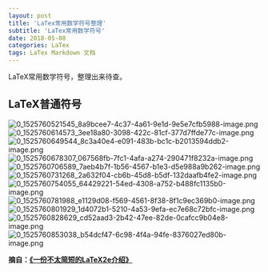 ```yaml
---
layout: post
title: 'LaTex常用数学符号整理'
subtitle: 'LaTex常用数学符号'
date: 2018-05-08
categories: LaTex
tags: LaTex Markdown 文档 
---
```


LaTeX常用数学符号，整理出来待查。

## **LaTeX普通符号**
![0_1525760521545_8a9bcee7-4c37-4a61-9e1d-9e5e7cfb5988-image.png](https://raw.githubusercontent.com/hunto/hunto.github.io/master/assets/img/LaTeX/1525760522192-8a9bcee7-4c37-4a61-9e1d-9e5e7cfb5988-image.png) 
![0_1525760614573_3ee18a80-3098-422c-81cf-377d7ffde77c-image.png](https://raw.githubusercontent.com/hunto/hunto.github.io/master/assets/img/LaTeX/1525760617392-3ee18a80-3098-422c-81cf-377d7ffde77c-image.png) 
![0_1525760649544_8c3a40e4-e091-483b-bc1c-b2013594ddb2-image.png](https://raw.githubusercontent.com/hunto/hunto.github.io/master/assets/img/LaTeX/1525760650647-8c3a40e4-e091-483b-bc1c-b2013594ddb2-image.png) 
![0_1525760678307_067568fb-7fc1-4afa-a274-290471f8232a-image.png](https://raw.githubusercontent.com/hunto/hunto.github.io/master/assets/img/LaTeX/1525760679067-067568fb-7fc1-4afa-a274-290471f8232a-image.png) 
![0_1525760706589_7aeb4b7f-1b56-4567-b1e3-d5e988a9b262-image.png](https://raw.githubusercontent.com/hunto/hunto.github.io/master/assets/img/LaTeX/1525760708765-7aeb4b7f-1b56-4567-b1e3-d5e988a9b262-image.png) 
![0_1525760731268_2a632f04-cb6b-45d8-b5df-132daafb4fe2-image.png](https://raw.githubusercontent.com/hunto/hunto.github.io/master/assets/img/LaTeX/1525760731879-2a632f04-cb6b-45d8-b5df-132daafb4fe2-image.png)
![0_1525760754055_64429221-54ed-4308-a752-b488fc1135b0-image.png](https://raw.githubusercontent.com/hunto/hunto.github.io/master/assets/img/LaTeX/1525760756764-64429221-54ed-4308-a752-b488fc1135b0-image.png)  
![0_1525760781988_e1129d08-f569-4561-8f38-8f1c9ec369b0-image.png](https://raw.githubusercontent.com/hunto/hunto.github.io/master/assets/img/LaTeX/1525760782609-e1129d08-f569-4561-8f38-8f1c9ec369b0-image.png) 
![0_1525760801929_1d4072b1-5210-4a53-9efa-ec7e68c72bfc-image.png](https://raw.githubusercontent.com/hunto/hunto.github.io/master/assets/img/LaTeX/1525760802440-1d4072b1-5210-4a53-9efa-ec7e68c72bfc-image.png)
![0_1525760828629_cd52aad3-2b42-47ee-82de-0cafcc9b04e8-image.png](https://raw.githubusercontent.com/hunto/hunto.github.io/master/assets/img/LaTeX/1525760828995-cd52aad3-2b42-47ee-82de-0cafcc9b04e8-image.png)  
![0_1525760853038_b54dcf47-6c98-4f4a-94fe-8376027ed80b-image.png](https://raw.githubusercontent.com/hunto/hunto.github.io/master/assets/img/LaTeX/1525760853705-b54dcf47-6c98-4f4a-94fe-8376027ed80b-image.png)
 
**摘自：**[**《一份不太简短的LaTeX2e介绍》**](https://github.com/CTeX-org/lshort-cn)

